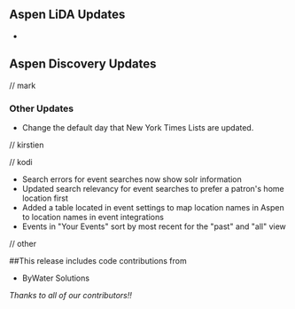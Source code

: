 ## Aspen LiDA Updates
- 

## Aspen Discovery Updates
// mark
### Other Updates
- Change the default day that New York Times Lists are updated. 

// kirstien


// kodi
- Search errors for event searches now show solr information
- Updated search relevancy for event searches to prefer a patron's home location first
- Added a table located in event settings to map location names in Aspen to location names in event integrations
- Events in "Your Events" sort by most recent for the "past" and "all" view

// other

##This release includes code contributions from
- ByWater Solutions

_Thanks to all of our contributors!!_
